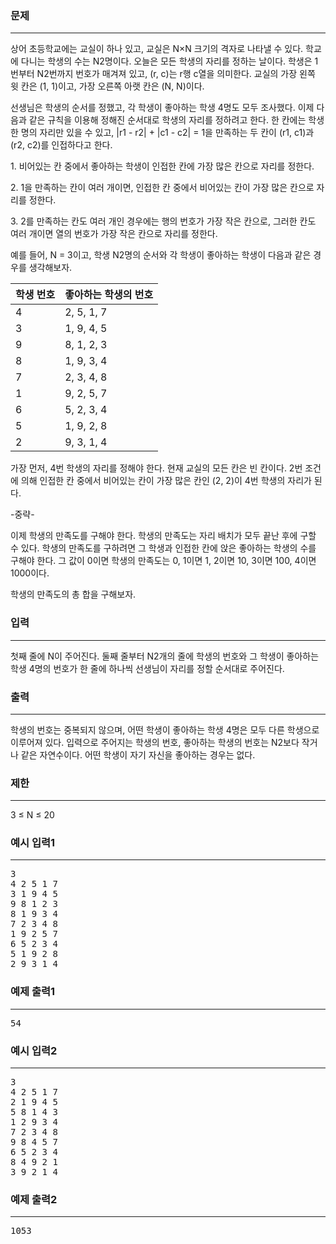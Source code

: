 ### 문제

---

<p>상어 초등학교에는 교실이 하나 있고, 교실은 N×N 크기의 격자로 나타낼 수 있다. 학교에 다니는 학생의 수는 N2명이다. 오늘은 모든 학생의 자리를 정하는 날이다. 학생은 1번부터 N2번까지 번호가 매겨져 있고, (r, c)는 r행 c열을 의미한다. 교실의 가장 왼쪽 윗 칸은 (1, 1)이고, 가장 오른쪽 아랫 칸은 (N, N)이다.</p>
<p>선생님은 학생의 순서를 정했고, 각 학생이 좋아하는 학생 4명도 모두 조사했다. 이제 다음과 같은 규칙을 이용해 정해진 순서대로 학생의 자리를 정하려고 한다. 한 칸에는 학생 한 명의 자리만 있을 수 있고, |r1 - r2| + |c1 - c2| = 1을 만족하는 두 칸이 (r1, c1)과 (r2, c2)를 인접하다고 한다.</p>
<p>1. 비어있는 칸 중에서 좋아하는 학생이 인접한 칸에 가장 많은 칸으로 자리를 정한다.</p>
<p>2. 1을 만족하는 칸이 여러 개이면, 인접한 칸 중에서 비어있는 칸이 가장 많은 칸으로 자리를 정한다.</p>
<p>3. 2를 만족하는 칸도 여러 개인 경우에는 행의 번호가 가장 작은 칸으로, 그러한 칸도 여러 개이면 열의 번호가 가장 작은 칸으로 자리를 정한다.</p>
<p>예를 들어, N = 3이고, 학생 N2명의 순서와 각 학생이 좋아하는 학생이 다음과 같은 경우를 생각해보자.</p>

| 학생 번호 | 좋아하는 학생의 번호 |
|-----------|----------------------|
| 4         | 2, 5, 1, 7           |
| 3         | 1, 9, 4, 5           |
| 9         | 8, 1, 2, 3           |
| 8         | 1, 9, 3, 4           |
| 7         | 2, 3, 4, 8           |
| 1         | 9, 2, 5, 7           |
| 6         | 5, 2, 3, 4           |
| 5         | 1, 9, 2, 8           |
| 2         | 9, 3, 1, 4           |

<p>가장 먼저, 4번 학생의 자리를 정해야 한다. 현재 교실의 모든 칸은 빈 칸이다. 2번 조건에 의해 인접한 칸 중에서 비어있는 칸이 가장 많은 칸인 (2, 2)이 4번 학생의 자리가 된다.</p>

<p>-중략-</p>

<p>이제 학생의 만족도를 구해야 한다. 학생의 만족도는 자리 배치가 모두 끝난 후에 구할 수 있다. 학생의 만족도를 구하려면 그 학생과 인접한 칸에 앉은 좋아하는 학생의 수를 구해야 한다. 그 값이 0이면 학생의 만족도는 0, 1이면 1, 2이면 10, 3이면 100, 4이면 1000이다.</p>
<p>학생의 만족도의 총 합을 구해보자.</p>


### 입력

---

<p>첫째 줄에 N이 주어진다. 둘째 줄부터 N2개의 줄에 학생의 번호와 그 학생이 좋아하는 학생 4명의 번호가 한 줄에 하나씩 선생님이 자리를 정할 순서대로 주어진다.</p>


### 출력

---

<p>학생의 번호는 중복되지 않으며, 어떤 학생이 좋아하는 학생 4명은 모두 다른 학생으로 이루어져 있다. 입력으로 주어지는 학생의 번호, 좋아하는 학생의 번호는 N2보다 작거나 같은 자연수이다. 어떤 학생이 자기 자신을 좋아하는 경우는 없다.</p>


### 제한

---

<p>3 ≤ N ≤ 20</p>


### 예시 입력1

---

<pre>3
4 2 5 1 7
3 1 9 4 5
9 8 1 2 3
8 1 9 3 4
7 2 3 4 8
1 9 2 5 7
6 5 2 3 4
5 1 9 2 8
2 9 3 1 4</pre>

### 예제 출력1

---

<pre>
54
</pre>

### 예시 입력2

---

<pre>3
4 2 5 1 7
2 1 9 4 5
5 8 1 4 3
1 2 9 3 4
7 2 3 4 8
9 8 4 5 7
6 5 2 3 4
8 4 9 2 1
3 9 2 1 4</pre>

### 예제 출력2

---

<pre>
1053
</pre>

